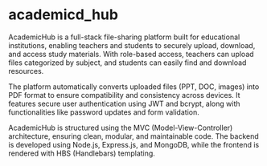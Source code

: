# academicd_hub
AcademicHub is a full-stack file-sharing platform built for educational institutions, enabling teachers and students to securely upload, download, and access study materials. With role-based access, teachers can upload files categorized by subject, and students can easily find and download resources.

The platform automatically converts uploaded files (PPT, DOC, images) into PDF format to ensure compatibility and consistency across devices. It features secure user authentication using JWT and bcrypt, along with functionalities like password updates and form validation.

AcademicHub is structured using the MVC (Model-View-Controller) architecture, ensuring clean, modular, and maintainable code. The backend is developed using Node.js, Express.js, and MongoDB, while the frontend is rendered with HBS (Handlebars) templating.


